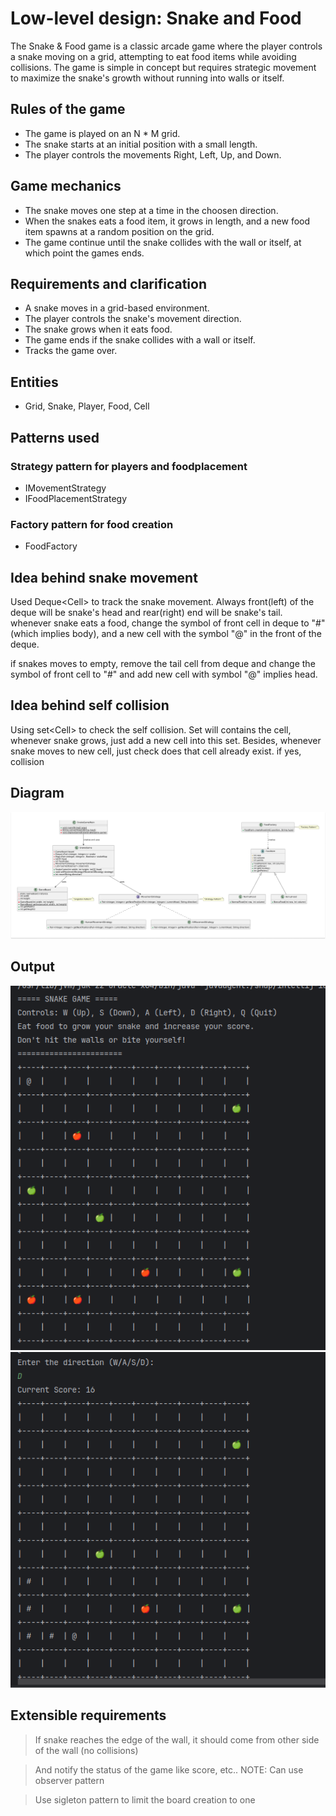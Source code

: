 # Low-level design: Snake and Food
The Snake & Food game is a classic arcade game where the player controls a snake moving on a grid, attempting to eat food items while avoiding collisions. The game is simple in concept but requires strategic movement to maximize the snake's growth without running into walls or itself.

## Rules of the game
* The game is played on an N * M grid.
* The snake starts at an initial position with a small length.
* The player controls the movements Right, Left, Up, and Down.

## Game mechanics
* The snake moves one step at a time in the choosen direction.
* When the snakes eats a food item, it grows in length, and a new food item spawns at a random position on the grid.
* The game continue until the snake collides with the wall or itself, at which point the games ends.

## Requirements and clarification
* A snake moves in a grid-based environment.
* The player controls the snake's movement direction.
* The snake grows when it eats food.
* The game ends if the snake collides with a wall or itself.
* Tracks the game over.

## Entities
* Grid, Snake, Player, Food, Cell

## Patterns used
### Strategy pattern for players and foodplacement
* IMovementStrategy
* IFoodPlacementStrategy

### Factory pattern for food creation
* FoodFactory


## Idea behind snake movement
Used Deque<Cell\> to track the snake movement. Always front(left) of the deque will be snake's head and rear(right) end will be snake's tail. whenever snake eats a food, change the symbol of front cell in deque to "#"(which implies body), and a new cell with the symbol "@" in the front of the deque. 

if snakes moves to empty, remove the tail cell from deque and change the symbol of front cell to "#" and add new cell with symbol "@" implies head.

## Idea behind self collision
Using set<Cell\> to check the self collision. Set will contains the cell, whenever snake grows, just add a new cell into this set. Besides, whenever snake moves to new cell, just check does that cell already exist. if yes, collision

## Diagram
![alt text](image.png)

## Output
![alt text](image-1.png)
![alt text](image-2.png)


## Extensible requirements


> If snake reaches the edge of the wall, it should come from other side of the wall (no collisions)

> And notify the status of the game like score, etc..
NOTE: Can use observer pattern

> Use sigleton pattern to limit the board creation to one
